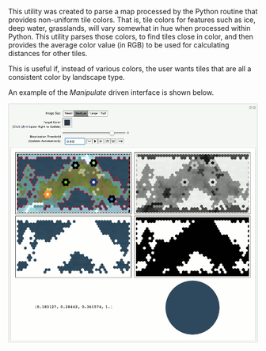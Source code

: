 This utility was created to parse a map processed by the Python routine that
provides non-uniform tile colors.  That is, tile colors for features such as
ice, deep water, grasslands, will vary somewhat in hue when processed within
Python.  This utility parses those colors, to find tiles close in color, and
then provides the average color value (in RGB) to be used for calculating
distances for other tiles.

This is useful if, instead of various colors, the user wants tiles that are all
a consistent color by landscape type.

An example of the *Manipulate* driven interface is shown below.

![Image](./Color_Averager_Interface.png?raw=true)

